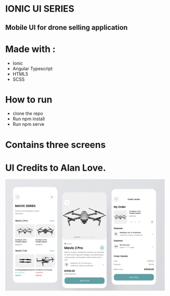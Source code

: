 # IONIC UI SERIES

## Mobile UI for drone selling application

# Made with :
 * Ionic
 * Angular Typescript
 * HTML5
 * SCSS

# How to run

 * clone the repo
 * Run npm install
 * Run npm serve  

# Contains three screens
# UI Credits to Alan Love.


<img src="src/assets/images/ui.png">
